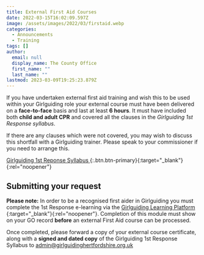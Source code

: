 ```yaml
---
title: External First Aid Courses
date: 2022-03-15T16:02:09.597Z
image: /assets/images/2022/03/firstaid.webp
categories:
  - Announcements
  - Training
tags: []
author:
  email: null
  display_name: The County Office
  first_name: ""
  last_name: ""
lastmod: 2023-03-09T19:25:23.879Z
---
```

If you have undertaken external first aid training and wish this to be used within your Girlguiding role your external course must have been delivered on a **face-to-face** basis and last at least **6 hours**. It must have included both **child and adult CPR** and covered all the clauses in the _Girlguiding 1st Response syllabus_.  

If there are any clauses which were not covered, you may wish to discuss this shortfall with a Girlguiding trainer. Please speak to your commissioner if you need to arrange this.

[Girlguiding 1st Reponse Syllabus <i class="fa fa-download"></i>][1]{:.btn.btn-primary}{:target="_blank"}{:rel="noopener"}

## Submitting your request

**Please note:** In order to be a recognised first aider in Girlguiding you must complete the 1st Response e-learning via the [Girlguiding Learning Platform <i class="fa fa-external-link"></i>][2]{:target="_blank"}{:rel="noopener"}. Completion of this module must show on your GO record **before** an external First Aid course can be processed.

Once completed, please forward a copy of your external course certificate, along with a **signed and dated copy** of the Girlguiding 1st Response Syllabus to <admin@girlguidinghertfordshire.org.uk>

[1]: /wp-content/uploads/2021/05/1st-response-syllabus-Nov-2020.pdf
[2]: https://learning.girlguiding.org.uk/